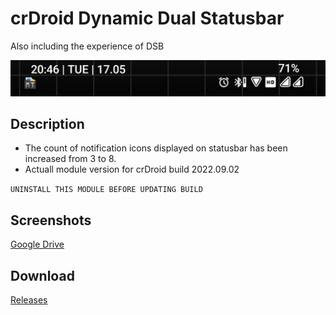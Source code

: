 # crDroid Dynamic Dual Statusbar
Also including the experience of DSB

![](https://github.com/PycmShoma/crDroidDynamicDualStatusbar/blob/main/assets/dual_status_bar.png) 

## Description
- The count of notification icons displayed on statusbar has been increased from 3 to 8. 
- Actuall module version for crDroid build 2022.09.02

`UNINSTALL THIS MODULE BEFORE UPDATING BUILD`

## Screenshots
[Google Drive](https://drive.google.com/folderview?id=1mnIbT2CEebRtNA4qO45eS5Hp-pgirbdZ)

## Download
[Releases](https://github.com/PycmShoma/crDroidDynamicDualStatusbar/releases)
